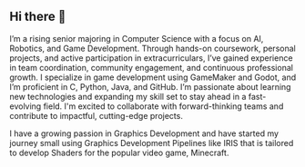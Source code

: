 ## Hi there 👋

I’m a rising senior majoring in Computer Science with a focus on AI, Robotics, and Game Development. Through hands-on coursework, personal projects, and active participation in extracurriculars, I’ve gained experience in team coordination, community engagement, and continuous professional growth. I specialize in game development using GameMaker and Godot, and I’m proficient in C, Python, Java, and GitHub. I’m passionate about learning new technologies and expanding my skill set to stay ahead in a fast-evolving field. I'm excited to collaborate with forward-thinking teams and contribute to impactful, cutting-edge projects.

I have a growing passion in Graphics Development and have started my journey small using Graphics Development Pipelines like IRIS that is tailored to develop Shaders for the popular video game, Minecraft.
